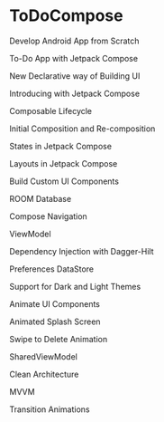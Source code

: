 # ToDoCompose

Develop Android App from Scratch

To-Do App with Jetpack Compose

New Declarative way of Building UI

Introducing with Jetpack Compose

Composable Lifecycle

Initial Composition and Re-composition

States in Jetpack Compose

Layouts in Jetpack Compose

Build Custom UI Components

ROOM Database

Compose Navigation

ViewModel

Dependency Injection with Dagger-Hilt

Preferences DataStore

Support for Dark and Light Themes

Animate UI Components

Animated Splash Screen

Swipe to Delete Animation

SharedViewModel

Clean Architecture

MVVM

Transition Animations
